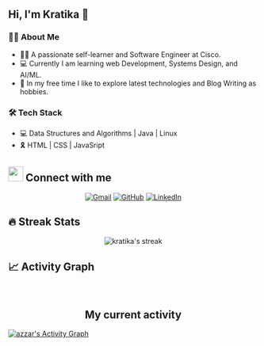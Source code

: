 ## Hi, I'm Kratika 👋

<!--
**kratikadixit472/kratikadixit472** is a ✨ _special_ ✨ repository because its `README.md` (this file) appears on your GitHub profile.
-->
### 👩‍💼 About Me

- 👩‍💻 A passionate self-learner and Software Engineer at Cisco.
- 💻 Currently I am learning web Development, Systems Design, and AI/ML.
- 🌱 In my free time I like to explore latest technologies and Blog Writing as hobbies.

### 🛠 Tech Stack

- 💻 Data Structures and Algorithms | Java | Linux
- 🎗 HTML | CSS | JavaSript


## <img src="https://media.giphy.com/media/iY8CRBdQXODJSCERIr/giphy.gif" width="30px"> Connect with me
<p align="center">
	<a href="mailto:kratikadixit472@gmail.com"><img img src="https://img.shields.io/badge/gmail-%23EA4335.svg?style=plastic&logo=gmail&logoColor=white" alt="Gmail"/></a>
	<a href="https://github.com/kratikadixit472"><img src="https://img.shields.io/badge/github-%23181717.svg?style=plastic&logo=github&logoColor=white" alt="GitHub"/></a>
  <a href="https://www.linkedin.com/in/kratikadixit4729954/"><img src="https://img.shields.io/badge/linkedin-%230A66C2.svg?style=plastic&logo=linkedin&logoColor=white" alt="LinkedIn"/></a>
  </a>
</p>
  
  
## 🔥 Streak Stats


<p align="center"><img src="https://github-readme-streak-stats.herokuapp.com/?user=kratikadixit472&theme=algolia" alt="kratika's streak" /></p>

## 📈 Activity Graph

<br/>
<h2 align="center"> My current activity </h2>
<a href="https://github.com/ashutosh00710/github-readme-activity-graph"><img alt="azzar's Activity Graph" src="https://activity-graph.herokuapp.com/graph/?username=kratikadixit472&bg_color=000&color=fff&line=00E676&point=fff&hide_border=true" /></a>
